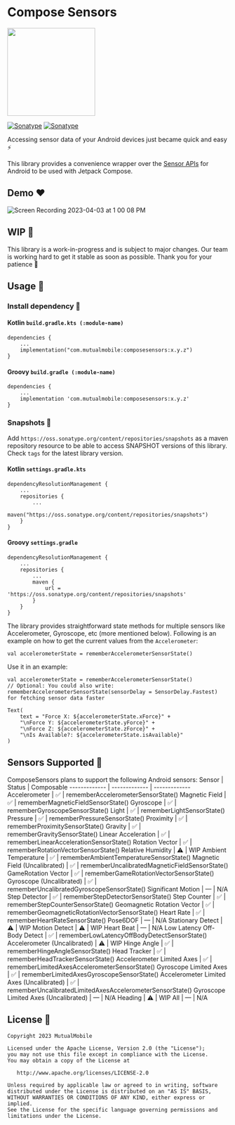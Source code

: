 # Compose Sensors
<img src="https://raw.githubusercontent.com/mutualmobile/ComposeSensors/main/art/thumnail.png" width=200 />

[![Sonatype](https://img.shields.io/nexus/s/com.mutualmobile/composesensors?server=https%3A%2F%2Foss.sonatype.org)](https://oss.sonatype.org/#nexus-search;gav~com.mutualmobile~composesensors~~~)
[![Sonatype](https://img.shields.io/nexus/r/com.mutualmobile/composesensors?server=https%3A%2F%2Foss.sonatype.org%2F)](https://oss.sonatype.org/#nexus-search;gav~com.mutualmobile~composesensors~~~)

Accessing sensor data of your Android devices just became quick and easy ⚡️

This library provides a convenience wrapper over the [Sensor APIs](https://developer.android.com/guide/topics/sensors/sensors_overview) for Android to be used with Jetpack Compose.

## Demo ❤️
![Screen Recording 2023-04-03 at 1 00 08 PM](https://user-images.githubusercontent.com/89389061/229441943-6339d18f-c704-4d92-9fe8-28c2fd94fdeb.gif)

## WIP 🚧
This library is a work-in-progress and is subject to major changes. Our team is working hard to get it stable as soon as possible. Thank you for your patience 🌺

## Usage 🚀
### Install dependency 📲
#### Kotlin `build.gradle.kts (:module-name)`
```
dependencies {
    ...
    implementation("com.mutualmobile:composesensors:x.y.z")
}
```
#### Groovy `build.gradle (:module-name)`
```
dependencies {
    ...
    implementation 'com.mutualmobile:composesensors:x.y.z'
}
```

### Snapshots 📸
Add `https://oss.sonatype.org/content/repositories/snapshots` as a maven repository resource to be able to access SNAPSHOT versions of this library. Check `tags` for the latest library version.
#### Kotlin `settings.gradle.kts`
```
dependencyResolutionManagement {
    ...
    repositories {
        ...
        maven("https://oss.sonatype.org/content/repositories/snapshots")
    }
}
```
#### Groovy `settings.gradle`
```
dependencyResolutionManagement {
    ...
    repositories {
        ...
        maven {
            url = 'https://oss.sonatype.org/content/repositories/snapshots'
        }
    }
}
```

The library provides straightforward state methods for multiple sensors like Accelerometer, Gyroscope, etc (more mentioned below). Following is an example on how to get the current values from the `Accelerometer`:
```
val accelerometerState = rememberAccelerometerSensorState()
```
Use it in an example:
```
val accelerometerState = rememberAccelerometerSensorState()
// Optional: You could also write: rememberAccelerometerSensorState(sensorDelay = SensorDelay.Fastest) for fetching sensor data faster

Text(
    text = "Force X: ${accelerometerState.xForce}" +
    "\nForce Y: ${accelerometerState.yForce}" +
    "\nForce Z: ${accelerometerState.zForce}" +
    "\nIs Available?: ${accelerometerState.isAvailable}"
)
```

## Sensors Supported 📱
ComposeSensors plans to support the following Android sensors:
Sensor  | Status | Composable
------------- | ------------- | -------------
Accelerometer  | ✅ | rememberAccelerometerSensorState()
Magnetic Field  | ✅ | rememberMagneticFieldSensorState()
Gyroscope  | ✅ | rememberGyroscopeSensorState()
Light  | ✅️ | rememberLightSensorState()
Pressure | ✅️ | rememberPressureSensorState()
Proximity | ✅️️ | rememberProximitySensorState()
Gravity | ✅️ | rememberGravitySensorState()
Linear Acceleration | ✅️ | rememberLinearAccelerationSensorState()
Rotation Vector | ✅️️ | rememberRotationVectorSensorState()
Relative Humidity | ⚠️ | WIP
Ambient Temperature | ✅️ | rememberAmbientTemperatureSensorState()
Magnetic Field (Uncalibrated) | ✅️️ | rememberUncalibratedMagneticFieldSensorState()
GameRotation Vector | ✅️ | rememberGameRotationVectorSensorState()
Gyroscope (Uncalibrated) | ✅️ | rememberUncalibratedGyroscopeSensorState()
Significant Motion | — | N/A
Step Detector | ✅️ | rememberStepDetectorSensorState()
Step Counter | ✅️ | rememberStepCounterSensorState()
Geomagnetic Rotation Vector | ✅️️ | rememberGeomagneticRotationVectorSensorState()
Heart Rate | ✅️ | rememberHeartRateSensorState()
Pose6DOF | — | N/A
Stationary Detect | ⚠️ | WIP
Motion Detect | ⚠️ | WIP
Heart Beat | — | N/A
Low Latency Off-Body Detect | ✅️ | rememberLowLatencyOffBodyDetectSensorState()
Accelerometer (Uncalibrated) | ⚠️ | WIP
Hinge Angle | ✅️ | rememberHingeAngleSensorState()
Head Tracker | ✅️ | rememberHeadTrackerSensorState()
Accelerometer Limited Axes | ✅️ | rememberLimitedAxesAccelerometerSensorState()
Gyroscope Limited Axes | ✅️️ | rememberLimitedAxesGyroscopeSensorState()
Accelerometer Limited Axes (Uncalibrated) | ✅ | rememberUncalibratedLimitedAxesAccelerometerSensorState()
Gyroscope Limited Axes (Uncalibrated) | — | N/A
Heading | ⚠️ | WIP
All | — | N/A

## License 🔖
```
Copyright 2023 MutualMobile

Licensed under the Apache License, Version 2.0 (the "License");
you may not use this file except in compliance with the License.
You may obtain a copy of the License at

   http://www.apache.org/licenses/LICENSE-2.0

Unless required by applicable law or agreed to in writing, software
distributed under the License is distributed on an "AS IS" BASIS,
WITHOUT WARRANTIES OR CONDITIONS OF ANY KIND, either express or implied.
See the License for the specific language governing permissions and
limitations under the License.
```
